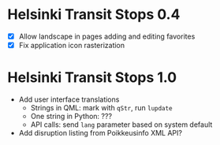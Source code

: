 Helsinki Transit Stops 0.4
==========================

 * [X] Allow landscape in pages adding and editing favorites
 * [X] Fix application icon rasterization

Helsinki Transit Stops 1.0
==========================

 * Add user interface translations
   - Strings in QML: mark with `qStr`, run `lupdate`
   - One string in Python: ???
   - API calls: send `lang` parameter based on system default
 * Add disruption listing from Poikkeusinfo XML API?
